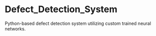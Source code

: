 # Defect_Detection_System
Python-based defect detection system utilizing custom trained neural networks.
